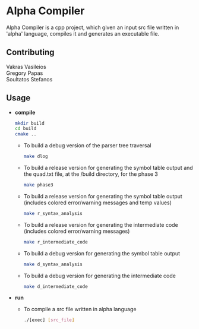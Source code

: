 # Alpha Compiler

Alpha Compiler is a cpp project, which given an input src file written in 'alpha' language, compiles it and generates an executable file. 


## Contributing

Vakras Vasileios  
Gregory Papas  
Soultatos Stefanos


## Usage

* <b>compile</b> 
    ```bash
    mkdir build
    cd build
    cmake ..
    ```
    * To build a debug version of the parser tree traversal 
        ```bash
        make dlog
        ```
    * To build a release version for generating the symbol table output and the quad.txt file, at the /build directory, for the phase 3
        ```bash
        make phase3
        ```
    * To build a release version for generating the symbol table output (includes colored error/warning messages and temp values)
        ```bash
        make r_syntax_analysis
        ```
    * To build a release version for generating the intermediate code (includes colored error/warning messages)
        ```bash
        make r_intermediate_code
        ```
    * To build a debug version for generating the symbol table
    output
        ```bash
        make d_syntax_analysis
        ```
    * To build a debug version for generating the intermediate code 
        ```bash
        make d_intermediate_code
        ```

* <b>run</b>   
    * To compile a src file written in alpha language 
        ```bash
        ./[exec] [src_file]
        ```
     

